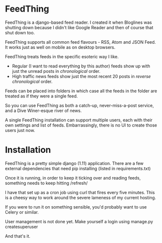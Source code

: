 FeedThing
=========

FeedThing is a django-based feed reader.  I created it when Bloglines was shutting down because I didn't like Google Reader and then of course that shut down too.

FeedThing supports all common feed flavours - RSS, Atom and JSON Feed.  It works just as well on mobile as on desktop browsers.

FeedThing treats feeds in the specific esoteric way I like.  

* Regular (I want to read everything by this author) feeds show up with just the unread posts in *chronological* order.
* High traffic news feeds show just the most recent 20 posts in *reverse chronological* order.

Feeds can be placed into folders in which case all the feeds in the folder are treated as if they were a single feed.

So you can use FeedThing as both a catch-up, never-miss-a-post service, and a Dive Winer-esque river of news.

A single FeedThing installation can support multiple users, each with their own settings and list of feeds.  Embarrassingly, there is no UI to create those users just now.

Installation
============

FeedThing is a pretty simple django (1.11) application.  There are a few external dependencies that need pip installing (listed in requirements.txt)

Once it is running, in order to keep it ticking over and reading feeds, something needs to keep hitting /refresh/

I have that set up as a cron job using curl that fires every five minutes.  This is a cheesy way to work around the severe lameness of my current hosting.

If you were to run it on something sensible, you'd probably want to use Celery or similar.

User management is not done yet.  Make yourself a login using manage.py createsuperuser

And that's it.

